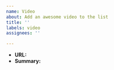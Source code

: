 ```yaml
---
name: Video
about: Add an awesome video to the list
title: ''
labels: video
assignees: ''

---
```


- **URL:**
- **Summary:**
